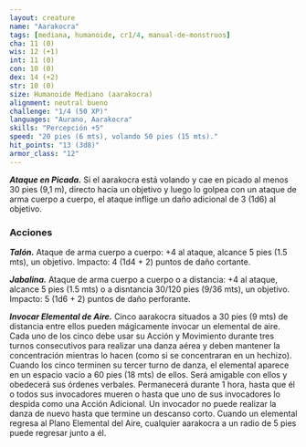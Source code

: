 ```yaml
---
layout: creature
name: "Aarakocra"
tags: [mediana, humanoide, cr1/4, manual-de-monstruos]
cha: 11 (0)
wis: 12 (+1)
int: 11 (0)
con: 10 (0)
dex: 14 (+2)
str: 10 (0)
size: Humanoide Mediano (aarakocra)
alignment: neutral bueno
challenge: "1/4 (50 XP)"
languages: "Aurano, Aarakocra"
skills: "Percepción +5"
speed: "20 pies (6 mts), volando 50 pies (15 mts)."
hit_points: "13 (3d8)"
armor_class: "12"
---
```


***Ataque en Picada.*** Si el aarakocra está volando y cae en picado al menos 30 pies (9,1 m), directo hacia un objetivo y luego lo golpea con un ataque de arma cuerpo a cuerpo, el ataque inflige un daño adicional de 3 (1d6) al objetivo.

### Acciones

***Talón.*** Ataque de arma cuerpo a cuerpo: +4 al ataque, alcance 5 pies (1.5 mts), un objetivo. Impacto: 4 (1d4 + 2) puntos de daño cortante.

***Jabalina.*** Ataque de arma cuerpo a cuerpo o a distancia: +4 al ataque, alcance 5 pies (1.5 mts) o a disntancia 30/120 pies (9/36 mts), un objetivo. Impacto: 5 (1d6 + 2) puntos de daño perforante.

***Invocar Elemental de Aire.*** Cinco aarakocra situados a 30 pies (9 mts) de distancia entre ellos pueden mágicamente invocar un elemental de aire. Cada uno de los cinco debe usar su Acción y Movimiento durante tres turnos consecutivos para realizar una danza aérea y deben mantener la concentración mientras lo hacen (como si se concentraran en un hechizo). Cuando los cinco terminen su tercer turno de danza, el elemental aparece en un espacio vacío a 60 pies (18 mts) de ellos. Será amigable con ellos y obedecerá sus órdenes verbales. Permanecerá durante 1 hora, hasta que él o todos sus invocadores mueren o hasta que uno de sus invocadores lo despida como una Acción Adicional. Un invocador no puede realizar la danza de nuevo hasta que termine un descanso corto. Cuando un elemental regresa al Plano Elemental del Aire, cualquier aarakocra a un radio de 5 pies puede regresar junto a él.
